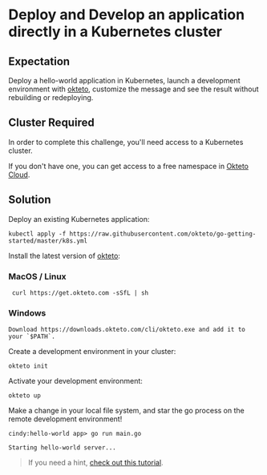 # Deploy and Develop an application directly in a Kubernetes cluster

## Expectation 
Deploy a hello-world application in Kubernetes, launch a development environment with [okteto](https://github.com/okteto/okteto), customize the message and see the result without rebuilding or redeploying.

## Cluster Required

In order to complete this challenge, you'll need access to a Kubernetes cluster. 

If you don't have one, you can get access to a free namespace in [Okteto Cloud](https://cloud.okteto.com).

## Solution

Deploy an existing Kubernetes application:

```
kubectl apply -f https://raw.githubusercontent.com/okteto/go-getting-started/master/k8s.yml
```

Install the latest version of [okteto](https://github.com/okteto/okteto):

### MacOS / Linux
```
 curl https://get.okteto.com -sSfL | sh
```

### Windows

```
Download https://downloads.okteto.com/cli/okteto.exe and add it to your `$PATH`.
```

Create a development environment in your cluster:

```
okteto init
```

Activate your development environment:

```
okteto up
```

Make a change in your local file system, and star the go process on the remote development environment!

```
cindy:hello-world app> go run main.go
```

```
Starting hello-world server...
```

> If you need a hint, [check out this tutorial](https://okteto.com/blog/how-to-develop-go-apps-in-kubernetes/).